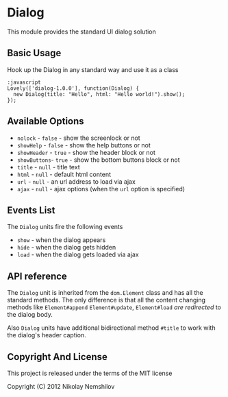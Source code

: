 # Dialog

This module provides the standard UI dialog solution

## Basic Usage

Hook up the Dialog in any standard way and use it as a class

    :javascript
    Lovely(['dialog-1.0.0'], function(Dialog) {
      new Dialog(title: "Hello", html: "Hello world!").show();
    });

## Available Options

* `nolock` - `false` - show the screenlock or not
* `showHelp` - `false` - show the help buttons or not
* `showHeader` - `true` - show the header block or not
* `showButtons`- `true` - show the bottom buttons block or not
* `title` - `null` - title text
* `html`  - `null` - default html content
* `url` - `null` - an url address to load via ajax
* `ajax` - `null` - ajax options (when the `url` option is specified)

## Events List

The `Dialog` units fire the following events

 * `show` - when the dialog appears
 * `hide` - when the dialog gets hidden
 * `load` - when the dialog gets loaded via ajax

## API reference

The `Dialog` unit is inherited from the `dom.Element` class and has all the standard
methods. The only difference is that all the content changing methods like `Element#append`
`Element#update`, `Element#load` _are redirected_ to the dialog body.

Also `Dialog` units have additional bidirectional method `#title` to work with the
dialog's header caption.


## Copyright And License

This project is released under the terms of the MIT license

Copyright (C) 2012 Nikolay Nemshilov